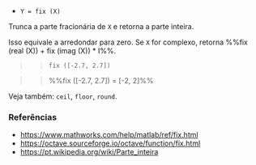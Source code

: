* `Y = fix (X)`

Trunca a parte fracionária de `X` e retorna a parte inteira.

Isso equivale a arredondar para zero. Se `X` for complexo,
retorna %%fix (real (X)) + fix (imag (X)) * I%%.

>> `fix ([-2.7, 2.7])`

>> %%fix ([-2.7, 2.7]) = [-2, 2]%%

Veja também: `ceil`, `floor`, `round`.

### Referências

* https://www.mathworks.com/help/matlab/ref/fix.html
* https://octave.sourceforge.io/octave/function/fix.html
* https://pt.wikipedia.org/wiki/Parte_inteira
